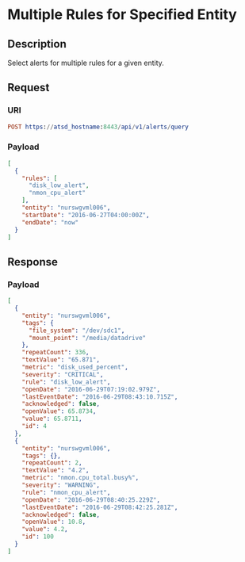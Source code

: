 # Multiple Rules for Specified Entity

## Description

Select alerts for multiple rules for a given entity.

## Request

### URI
```elm
POST https://atsd_hostname:8443/api/v1/alerts/query
```
### Payload

```json
[
  {
    "rules": [
      "disk_low_alert",
      "nmon_cpu_alert"
    ],
    "entity": "nurswgvml006",
    "startDate": "2016-06-27T04:00:00Z",
    "endDate": "now"
  }
]
```

## Response

### Payload
```json
[
  {
    "entity": "nurswgvml006",
    "tags": {
      "file_system": "/dev/sdc1",
      "mount_point": "/media/datadrive"
    },
    "repeatCount": 336,
    "textValue": "65.871",
    "metric": "disk_used_percent",
    "severity": "CRITICAL",
    "rule": "disk_low_alert",
    "openDate": "2016-06-29T07:19:02.979Z",
    "lastEventDate": "2016-06-29T08:43:10.715Z",
    "acknowledged": false,
    "openValue": 65.8734,
    "value": 65.8711,
    "id": 4
  },
  {
    "entity": "nurswgvml006",
    "tags": {},
    "repeatCount": 2,
    "textValue": "4.2",
    "metric": "nmon.cpu_total.busy%",
    "severity": "WARNING",
    "rule": "nmon_cpu_alert",
    "openDate": "2016-06-29T08:40:25.229Z",
    "lastEventDate": "2016-06-29T08:42:25.281Z",
    "acknowledged": false,
    "openValue": 10.8,
    "value": 4.2,
    "id": 100
  }
]
```

